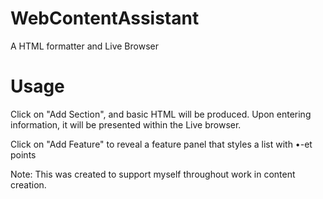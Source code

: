 # WebContentAssistant
A HTML formatter and Live Browser

# Usage
Click on "Add Section", and basic HTML will be produced.
Upon entering information, it will be presented within the Live browser.

Click on "Add Feature" to reveal a feature panel that styles a list with &bull;-et points

Note: This was created to support myself throughout work in content creation.

